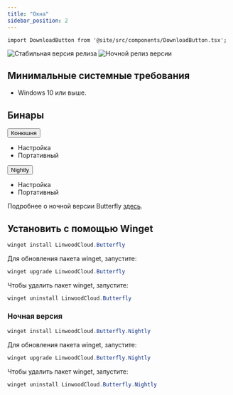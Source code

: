 ```yaml
---
title: "Окна"
sidebar_position: 2
---
```


```mdx-code-block
import DownloadButton from '@site/src/components/DownloadButton.tsx';
```

![Стабильная версия релиза](https://img.shields.io/badge/dynamic/yaml?color=c4840d&label=Stable&query=%24.version&url=https%3A%2F%2Fraw.githubusercontent.com%2FLinwoodCloud%2Fbutterfly%2Fstable%2Fapp%2Fpubspec.yaml&style=for-the-badge) ![Ночной релиз версии](https://img.shields.io/badge/dynamic/yaml?color=f7d28c&label=Nightly&query=%24.version&url=https%3A%2F%2Fraw.githubusercontent.com%2FLinwoodCloud%2Fbutterfly%2Fnightly%2Fapp%2Fpubspec.yaml&style=for-the-badge)

## Минимальные системные требования

* Windows 10 или выше.

## Бинары

<div className="row margin-bottom--lg padding--sm">
<div className="dropdown dropdown--hoverable margin--sm">
  <button className="button button--outline button--info button--lg">Конюшня</button>
  <ul className="dropdown__menu">
    <li>
      <DownloadButton after="/downloads/post-windows" className="dropdown__link" href="https://github.com/LinwoodCloud/butterfly/releases/download/stable/linwood-butterfly-windows-setup.exe">
        Настройка
      </DownloadButton>
    </li>
    <li>
      <DownloadButton after="/downloads/post-windows" className="dropdown__link" href="https://github.com/LinwoodCloud/butterfly/releases/download/stable/linwood-butterfly-windows.zip">
        Портативный
      </DownloadButton>
    </li>
  </ul>
</div>
<div className="dropdown dropdown--hoverable margin--sm">
  <button className="button button--outline button--danger button--lg">Nightly</button>
  <ul className="dropdown__menu">
    <li>
      <DownloadButton after="/downloads/post-windows" className="dropdown__link" href="https://github.com/LinwoodCloud/butterfly/releases/download/nightly/linwood-butterfly-windows-setup.exe">
        Настройка
      </DownloadButton>
    </li>
    <li>
      <DownloadButton after="/downloads/post-windows" className="dropdown__link" href="https://github.com/LinwoodCloud/butterfly/releases/download/nightly/linwood-butterfly-windows.zip">
        Портативный
      </DownloadButton>
    </li>
  </ul>
</div>
</div>

Подробнее о ночной версии Butterfly [здесь](/nightly).

## Установить с помощью Winget

```powershell
winget install LinwoodCloud.Butterfly
```

Для обновления пакета winget, запустите:

```powershell
winget upgrade LinwoodCloud.Butterfly
```

Чтобы удалить пакет winget, запустите:

```powershell
winget uninstall LinwoodCloud.Butterfly
```

### Ночная версия

```powershell
winget install LinwoodCloud.Butterfly.Nightly
```

Для обновления пакета winget, запустите:

```powershell
winget upgrade LinwoodCloud.Butterfly.Nightly
```

Чтобы удалить пакет winget, запустите:

```powershell
winget uninstall LinwoodCloud.Butterfly.Nightly
```
